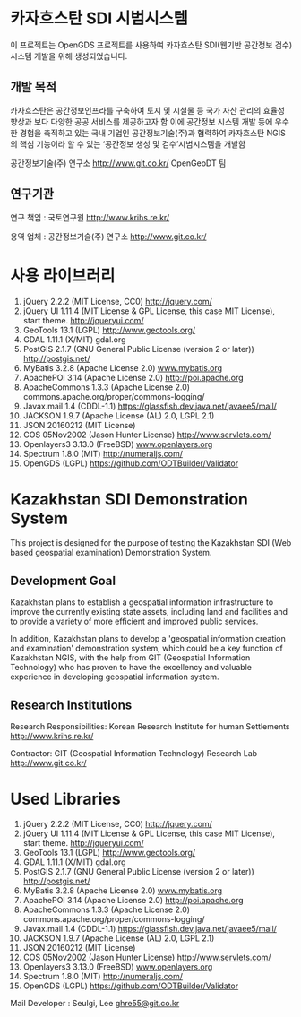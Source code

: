 카자흐스탄 SDI 시범시스템
=======

이 프로젝트는 OpenGDS 프로젝트를 사용하여 카자흐스탄 SDI(웹기반 공간정보 검수) 시스템 개발을 위해 생성되었습니다. 

개발 목적
---
 카자흐스탄은 공간정보인프라를 구축하여 토지 및 시설물 등 국가 자산 관리의 효율성 향상과 보다 다양한 공공 서비스를 제공하고자 함
 이에 공간정보 시스템 개발 등에 우수한 경험을 축적하고 있는 국내 기업인 공간정보기술(주)과 협력하여 카자흐스탄 NGIS의 핵심 기능이라 할 수 있는 ‘공간정보 생성 및 검수’시범시스템을 개발함

공간정보기술(주) 연구소 http://www.git.co.kr/ OpenGeoDT 팀

연구기관
---
연구 책임 : 국토연구원 http://www.krihs.re.kr/

용역 업체 : 공간정보기술(주) 연구소 http://www.git.co.kr/

사용 라이브러리
=====
1. jQuery 2.2.2 (MIT License, CC0) http://jquery.com/
2. jQuery UI 1.11.4 (MIT License & GPL License, this case MIT License), start theme. http://jqueryui.com/
3. GeoTools 13.1 (LGPL) http://www.geotools.org/
4. GDAL 1.11.1 (X/MIT) gdal.org
5. PostGIS 2.1.7 (GNU General Public License (version 2 or later)) 	http://postgis.net/
6. MyBatis 3.2.8 (Apache License 2.0) 	www.mybatis.org
7. ApachePOI 3.14 (Apache License 2.0) http://poi.apache.org
8. ApacheCommons 1.3.3 (Apache License 2.0) 	commons.apache.org/proper/commons-logging/
9. Javax.mail 1.4 (CDDL-1.1) https://glassfish.dev.java.net/javaee5/mail/
10. JACKSON 1.9.7 (Apache License (AL) 2.0,  LGPL 2.1)
11. JSON 20160212 (MIT License) 
12. COS 05Nov2002 (Jason Hunter License) http://www.servlets.com/
13. Openlayers3 3.13.0 (FreeBSD) www.openlayers.org
14. Spectrum 1.8.0 (MIT) http://numeraljs.com/
15. OpenGDS (LGPL) https://github.com/ODTBuilder/Validator

Kazakhstan SDI Demonstration System
=======

This project is designed for the purpose of testing the Kazakhstan SDI (Web based geospatial examination) Demonstration System.

Development Goal
---
Kazakhstan plans to establish a geospatial information infrastructure to improve the currently existing state assets, including land and facilities and to provide a variety of more efficient and improved public services.

In addition, Kazakhstan plans to develop a 'geospatial information creation and examination' demonstration system, which could be a key function of Kazakhstan NGIS, with the help from GIT (Geospatial Information Technology) who has proven to have the excellency and valuable experience in developing geospatial information system.

Research Institutions
---
Research Responsibilities: Korean Research Institute for human Settlements http://www.krihs.re.kr/

Contractor: GIT (Geospatial Information Technology) Research Lab http://www.git.co.kr/

Used Libraries
=====
1. jQuery 2.2.2 (MIT License, CC0) http://jquery.com/
2. jQuery UI 1.11.4 (MIT License & GPL License, this case MIT License), start theme. http://jqueryui.com/
3. GeoTools 13.1 (LGPL) http://www.geotools.org/
4. GDAL 1.11.1 (X/MIT) gdal.org
5. PostGIS 2.1.7 (GNU General Public License (version 2 or later)) 	http://postgis.net/
6. MyBatis 3.2.8 (Apache License 2.0) 	www.mybatis.org
7. ApachePOI 3.14 (Apache License 2.0) http://poi.apache.org
8. ApacheCommons 1.3.3 (Apache License 2.0) 	commons.apache.org/proper/commons-logging/
9. Javax.mail 1.4 (CDDL-1.1) https://glassfish.dev.java.net/javaee5/mail/
10. JACKSON 1.9.7 (Apache License (AL) 2.0,  LGPL 2.1)
11. JSON 20160212 (MIT License) 
12. COS 05Nov2002 (Jason Hunter License) http://www.servlets.com/
13. Openlayers3 3.13.0 (FreeBSD) www.openlayers.org
14. Spectrum 1.8.0 (MIT) http://numeraljs.com/
15. OpenGDS (LGPL) https://github.com/ODTBuilder/Validator


Mail
Developer : Seulgi, Lee ghre55@git.co.kr
